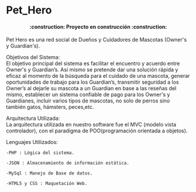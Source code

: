 # Pet_Hero
<h4 align="center">
:construction: Proyecto en construcción :construction:
</h4>
Pet Hero es una red social de Dueños y Cuidadores de Mascotas (Owner's y Guardian's).  
  
  
  
Objetivos del Sistema:  
El objetivo principal del sistema es facilitar el encuentro y acuerdo entre Owner's y Guardian’s. Así mismo se pretende dar una solución rápida y eficaz al momento de la búsqueda para el cuidado de una mascota, generar oportunidades de trabajo para los Guardian’s, transmitir seguridad a los Owner’s al dejarle su mascota a un Guardian en base a las reseñas del mismo, establecer un sistema confiable de pago para los Owner's y Guardianes, incluir varios tipos de mascotas, no solo de perros sino también gatos, hámsters, peces,etc.


Arquitectura Utilizada:  
La arquitectura utilizada en nuestro software fue el MVC (modelo vista controlador), con el paradigma de POO(programación orientada a objetos).	


Lenguajes Utilizados:  

	-PHP : Lógica del sistema.  
	
	-JSON : Almacenamiento de información estática.  
	
	-MySql : Manejo de Base de datos.  
	
	-HTML5 y CSS : Maquetación Web.

